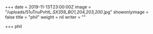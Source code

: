 +++
date = 2019-11-13T23:00:00Z
image = "/uploads/51uTnuPvhtL._SX359_BO1,204,203,200_.jpg"
showonlyimage = false
title = "phil"
weight = nil
writer = ""

+++
phil